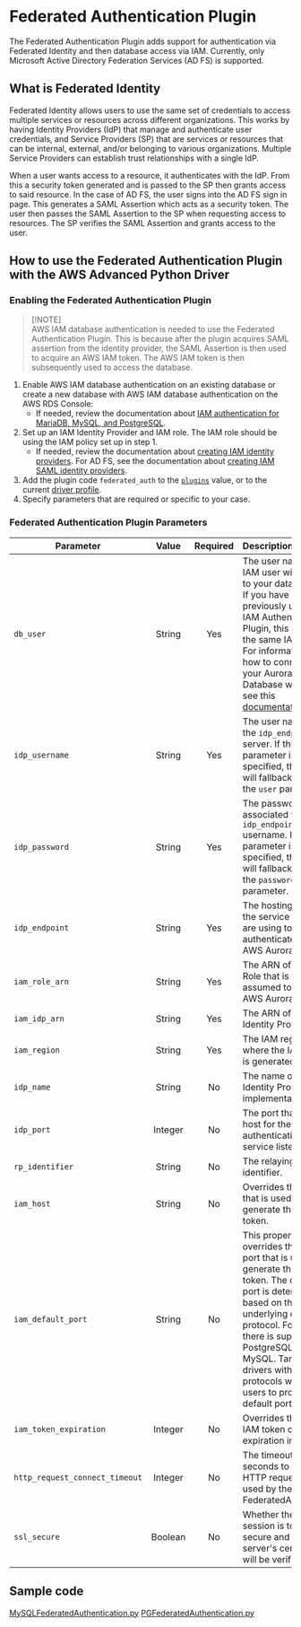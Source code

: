 # Federated Authentication Plugin

The Federated Authentication Plugin adds support for authentication via Federated Identity and then database access via IAM. 
Currently, only Microsoft Active Directory Federation Services (AD FS) is supported.

## What is Federated Identity
Federated Identity allows users to use the same set of credentials to access multiple services or resources across different organizations. This works by having Identity Providers (IdP) that manage and authenticate user credentials, and Service Providers (SP) that are services or resources that can be internal, external, and/or belonging to various organizations. Multiple Service Providers can establish trust relationships with a single IdP.

When a user wants access to a resource, it authenticates with the IdP. From this a security token generated and is passed to the SP then grants access to said resource.
In the case of AD FS, the user signs into the AD FS sign in page. This generates a SAML Assertion which acts as a security token. The user then passes the SAML Assertion to the SP when requesting access to resources. The SP verifies the SAML Assertion and grants access to the user. 

## How to use the Federated Authentication Plugin with the AWS Advanced Python Driver 

### Enabling the Federated Authentication Plugin
> [!NOTE]\
> AWS IAM database authentication is needed to use the Federated Authentication Plugin.
> This is because after the plugin acquires SAML assertion from the identity provider, the SAML Assertion is then used to acquire an AWS IAM token.
> The AWS IAM token is then subsequently used to access the database.

1. Enable AWS IAM database authentication on an existing database or create a new database with AWS IAM database authentication on the AWS RDS Console:
   - If needed, review the documentation about [IAM authentication for MariaDB, MySQL, and PostgreSQL](https://docs.aws.amazon.com/AmazonRDS/latest/UserGuide/UsingWithRDS.IAMDBAuth.html).
2. Set up an IAM Identity Provider and IAM role. The IAM role should be using the IAM policy set up in step 1. 
   - If needed, review the documentation about [creating IAM identity providers](https://docs.aws.amazon.com/IAM/latest/UserGuide/id_roles_providers_create.html). For AD FS, see the documentation about [creating IAM SAML identity providers](https://docs.aws.amazon.com/IAM/latest/UserGuide/id_roles_providers_create_saml.html).
3. Add the plugin code `federated_auth` to the [`plugins`](../UsingThePythonDriver.md#connection-plugin-manager-parameters) value, or to the current [driver profile](../UsingThePythonDriver.md#connection-plugin-manager-parameters).
4. Specify parameters that are required or specific to your case.

### Federated Authentication Plugin Parameters
| Parameter                      |  Value  | Required | Description                                                                                                                                                                                                                                                                                                                                                        | Default Value            | Example Value                                          |
|--------------------------------|:-------:|:--------:|:-------------------------------------------------------------------------------------------------------------------------------------------------------------------------------------------------------------------------------------------------------------------------------------------------------------------------------------------------------------------|--------------------------|--------------------------------------------------------|
| `db_user`                      | String  |   Yes    | The user name of the IAM user with access to your database. <br>If you have previously used the IAM Authentication Plugin, this would be the same IAM user. <br>For information on how to connect to your Aurora Database with IAM, see this [documentation](https://docs.aws.amazon.com/AmazonRDS/latest/AuroraUserGuide/UsingWithRDS.IAMDBAuth.Connecting.html). | `None`                   | `some_user_name`                                       |
| `idp_username`                 | String  |   Yes    | The user name for the `idp_endpoint` server. If this parameter is not specified, the plugin will fallback to using the `user` parameter.                                                                                                                                                                                                                           | `None`                   | `jimbob@example.com`                                   |
| `idp_password`                 | String  |   Yes    | The password associated with the `idp_endpoint` username. If this parameter is not specified, the plugin will fallback to using the `password` parameter.                                                                                                                                                                                                          | `None`                   | `some_random_password`                                 |
| `idp_endpoint`                 | String  |   Yes    | The hosting URL for the service that you are using to authenticate into AWS Aurora.                                                                                                                                                                                                                                                                                | `None`                   | `ec2amaz-ab3cdef.example.com`                          |
| `iam_role_arn`                 | String  |   Yes    | The ARN of the IAM Role that is to be assumed to access AWS Aurora.                                                                                                                                                                                                                                                                                                | `None`                   | `arn:aws:iam::123456789012:role/adfs_example_iam_role` |
| `iam_idp_arn`                  | String  |   Yes    | The ARN of the Identity Provider.                                                                                                                                                                                                                                                                                                                                  | `None`                   | `arn:aws:iam::123456789012:saml-provider/adfs_example` |
| `iam_region`                   | String  |   Yes    | The IAM region where the IAM token is generated.                                                                                                                                                                                                                                                                                                                   | `None`                   | `us-east-2`                                            |
| `idp_name`                     | String  |    No    | The name of the Identity Provider implementation used.                                                                                                                                                                                                                                                                                                             | `adfs`                   | `adfs`                                                 |
| `idp_port`                     | Integer |    No    | The port that the host for the authentication service listens at.                                                                                                                                                                                                                                                                                                  | `443`                    | `1234`                                                 |
| `rp_identifier`                | String  |    No    | The relaying party identifier.                                                                                                                                                                                                                                                                                                                                     | `urn:amazon:webservices` | `urn:amazon:webservices`                               |
| `iam_host`                     | String  |    No    | Overrides the host that is used to generate the IAM token.                                                                                                                                                                                                                                                                                                         | `None`                   | `database.cluster-hash.us-east-1.rds.amazonaws.com`    |
| `iam_default_port`             | String  |    No    | This property overrides the default port that is used to generate the IAM token. The default port is determined based on the underlying driver protocol. For now, there is support for PostgreSQL and MySQL. Target drivers with different protocols will require users to provide a default port.                                                                 | `None`                   | `1234`                                                 |
| `iam_token_expiration`         | Integer |    No    | Overrides the default IAM token cache expiration in seconds                                                                                                                                                                                                                                                                                                        | `870`                    | `123`                                                  |
| `http_request_connect_timeout` | Integer |    No    | The timeout value in seconds to send the HTTP request data used by the FederatedAuthPlugin.                                                                                                                                                                                                                                                                        | `60`                     | `60`                                                   |
| `ssl_secure`                   | Boolean |    No    | Whether the SSL session is to be secure and the server's certificates will be verified                                                                                                                                                                                                                                                                             | `True`                   | `False`                                                |

## Sample code
[MySQLFederatedAuthentication.py](../../examples/MySQLFederatedAuthentication.py)
[PGFederatedAuthentication.py](../../examples/PGFederatedAuthentication.py)
